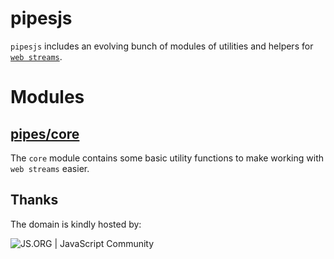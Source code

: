 # pipesjs

`pipesjs` includes an evolving bunch of modules of utilities and helpers for [`web streams`](https://streams.spec.whatwg.org).

# Modules

## [pipes/core](http://pipes.js.org/core)

The `core` module contains some basic utility functions to make working with `web streams` easier.

## Thanks

The domain is kindly hosted by:

![JS.ORG | JavaScript Community](https://logo.js.org/dark_tiny.png "JS.ORG | JavaScript Community")
